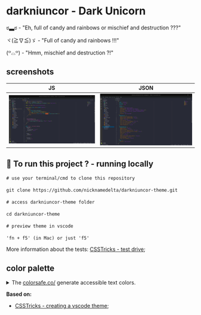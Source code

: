 # darkniuncor - Dark Unicorn

ಠ▃ಠ - "Eh, full of candy and rainbows or mischief and destruction ???"

ヾ(≧∇≦)ゞ - "Full of candy and rainbows !!!"

(꒪⌓꒪) - "Hmm, mischief and destruction ?!"

## screenshots

| JS | JSON |
|----|------|
|![JS](./assets/screenshot_js.png)|![JSON](./assets/screenshot_json.png)|

## :runner: To run this project ? - running locally

```shell
# use your terminal/cmd to clone this repository

git clone https://github.com/nicknamedelta/darkniuncor-theme.git

# access darkniuncor-theme folder

cd darkniuncor-theme

# preview theme in vscode

'fn + f5' (in Mac) or just 'f5'
```
More information about the tests: [CSSTricks - test drive](https://css-tricks.com/creating-a-vs-code-theme/#test-drive);

## color palette
<details>
  <summary>The <a href="http://colorsafe.co/">colorsafe.co/</a> generate accessible text colors.</summary>
  
- ![#263238](https://placehold.it/15/263238/000000?text=+) `#263238`
- ![#eeeeee](https://placehold.it/15/eeeeee/000000?text=+) `#eeeeee`
- ![#baf73c](https://placehold.it/15/baf73c/000000?text=+) `#baf73c`
- ![#bbbbbb](https://placehold.it/15/bbbbbb/000000?text=+) `#bbbbbb`
- ![#546e7a](https://placehold.it/15/546e7a/000000?text=+) `#546e7a`
- ![#fc6399](https://placehold.it/15/fc6399/000000?text=+) `#fc6399`
- ![#ff00ff](https://placehold.it/15/ff00ff/000000?text=+) `#ff00ff`
- ![#ff5370](https://placehold.it/15/ff5370/000000?text=+) `#ff5370`
- ![#00ffff](https://placehold.it/15/00ffff/000000?text=+) `#00ffff`
- ![#f1f227](https://placehold.it/15/f1f227/000000?text=+) `#f1f227`
- ![#7fffd4](https://placehold.it/15/7fffd4/000000?text=+) `#7fffd4`
- ![#f283d1](https://placehold.it/15/f283d1/000000?text=+) `#f283d1`
- ![#b93cf6](https://placehold.it/15/b93cf6/000000?text=+) `#b93cf6`
- ![#f89406](https://placehold.it/15/f89406/000000?text=+) `#f89406`
- ![#c17e70](https://placehold.it/15/c17e70/000000?text=+) `#c17e70`
- ![#65737e](https://placehold.it/15/65737e/000000?text=+) `#65737e`
- ![#00000050](https://placehold.it/15/00000050/000000?text=+) `#00000050`
</details>

**Based on:**

- [CSSTricks - creating a vscode theme](https://css-tricks.com/creating-a-vs-code-theme/);
